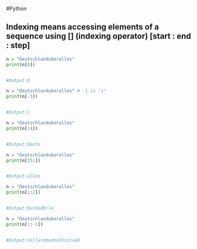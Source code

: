 #Python 
## Indexing means accessing elements of a sequence using [] (indexing operator) [start : end : step]

```python
n = "Deutschlanduberalles"
print(n[0])


#Output:D
```

```python
n = "Deutschlanduberalles" # -1 is "s"
print(n[-3])


#Output:l
```

```python
n = "Deutschlanduberalles"
print(n[:4])


#Output:Deuts
```

```python
n = "Deutschlanduberalles"
print(n[15:])


#Output:alles
```

```python
n = "Deutschlanduberalles"
print(n[::2])


#Output:Dushadbrle
```

```python
n = "Deutschlanduberalles"
print(n[::-1])


#Output:sellarebudnalhcstueD
```